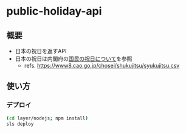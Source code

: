 # public-holiday-api

## 概要

- 日本の祝日を返すAPI
- 日本の祝日は内閣府の[国民の祝日について](https://www8.cao.go.jp/chosei/shukujitsu/gaiyou.html)を参照
  - refs. https://www8.cao.go.jp/chosei/shukujitsu/syukujitsu.csv

## 使い方

### デプロイ

```sh
(cd layer/nodejs; npm install)
sls deploy
```
